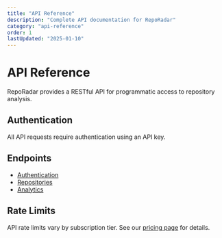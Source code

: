 ```yaml
---
title: "API Reference"
description: "Complete API documentation for RepoRadar"
category: "api-reference"
order: 1
lastUpdated: "2025-01-10"
---
```


# API Reference

RepoRadar provides a RESTful API for programmatic access to repository analysis.

## Authentication

All API requests require authentication using an API key.

## Endpoints

- [Authentication](./authentication.md)
- [Repositories](./repositories.md)
- [Analytics](./analytics.md)

## Rate Limits

API rate limits vary by subscription tier. See our [pricing page](../features/subscription.md) for details.
